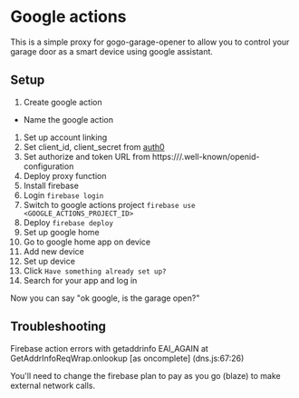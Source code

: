 # Google actions
This is a simple proxy for gogo-garage-opener to allow you to control your garage door as a smart device using google assistant.

## Setup
1. Create google action
  - Name the google action
1. Set up account linking
  1. Set client_id, client_secret from [auth0](../auth0/README.md)
  1. Set authorize and token URL from https://<AUTH0-DOMAIN>/.well-known/openid-configuration
1. Deploy proxy function
  1. Install firebase
  1. Login `firebase login`
  1. Switch to google actions project `firebase use <GOOGLE_ACTIONS_PROJECT_ID>`
  1. Deploy `firebase deploy`
1. Set up google home
  1. Go to google home app on device
  1. Add new device
  1. Set up device
  1. Click `Have something already set up?`
  1. Search for your app and log in

Now you can say "ok google, is the garage open?"

## Troubleshooting
Firebase action errors with getaddrinfo EAI_AGAIN <DOMAIN> at GetAddrInfoReqWrap.onlookup [as oncomplete] (dns.js:67:26)

You'll need to change the firebase plan to pay as you go (blaze) to make external network calls.